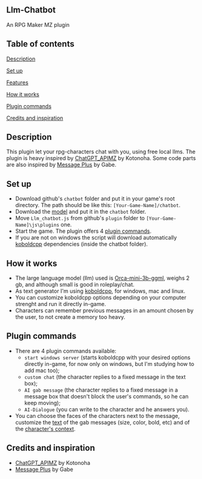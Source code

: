 ## Llm-Chatbot
An RPG Maker MZ plugin

## Table of contents
[Description](#description)

[Set up](#set-up)

[Features](#features)

[How it works](#how-it-works)

[Plugin commands](#plugin-commands)

[Credits and inspiration](#credits-and-inspiration)

## Description
This plugin let your rpg-characters chat with you, using free local llms. The plugin is heavy inspired by [ChatGPT_APIMZ](https://github.com/kotonoha0109/kotonoha_tkoolMZ_Plugins/blob/main/plugins/ChatGPT_APIMZ.js) by Kotonoha.
Some code parts are also inspired by [Message Plus](https://forums.rpgmakerweb.com/index.php?threads/gabe-mz-message-plus.127925/) by Gabe.

## Set up
- Download github's `chatbot` folder and put it in your game's root directory. The path should be like this: `[Your-Game-Name]/chatbot`.
- Download the [model](https://huggingface.co/TheBloke/orca_mini_3B-GGML/resolve/main/orca-mini-3b.ggmlv3.q5_0.bin) and put it in the `chatbot` folder.
- Move `Llm_chatbot.js` from github's `plugin` folder to `[Your-Game-Name]\js\plugins` one. 
- Start the game. The plugin offers 4 [plugin commands](#plugin-commands).
- If you are not on windows the script will download automatically [koboldcpp](https://github.com/LostRuins/koboldcpp) dependencies (inside the chatbot folder).

## How it works
- The large language model (llm) used is [Orca-mini-3b-ggml](https://huggingface.co/TheBloke/orca_mini_3B-GGML), weighs 2 gb, and although small is good in roleplay/chat.
- As text generator I'm using [koboldcpp](https://github.com/LostRuins/koboldcpp), for windows, mac and linux.
- You can customize koboldcpp options depending on your computer strenght and run it directly in-game.
- Characters can remember previous messages in an amount chosen by the user, to not create a memory too heavy.

## Plugin commands
- There are 4 plugin commands available:
  - `start windows server` (starts koboldcpp with your desired options directly in-game, for now only on windows, but I'm studying how to add mac too);
  - `custom chat` (the character replies to a fixed message in the text box);
  - `AI gab message` (the character replies to a fixed message in a message box that doesn't block the user's commands, so he can keep moving);
  - `AI-Dialogue` (you can write to the character and he answers you).
- You can choose the faces of the characters next to the message, customize the [text](https://github.com/GiusTex/Llm-Chatbot/blob/main/docs/Examples.md#text-options) of the gab messages (size, color, bold, etc) and of the [character's context](https://github.com/GiusTex/Llm-Chatbot/blob/main/docs/Examples.md#custom-characters).

## Credits and inspiration
- [ChatGPT_APIMZ](https://github.com/kotonoha0109/kotonoha_tkoolMZ_Plugins/blob/main/plugins/ChatGPT_APIMZ.js) by Kotonoha
- [Message Plus](https://forums.rpgmakerweb.com/index.php?threads/gabe-mz-message-plus.127925/) by Gabe
